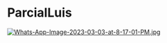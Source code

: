 # ParcialLuis
[![Whats-App-Image-2023-03-03-at-8-17-01-PM.jpg](https://i.postimg.cc/X79KHD7S/Whats-App-Image-2023-03-03-at-8-17-01-PM.jpg)](https://postimg.cc/N5frLDHp)
